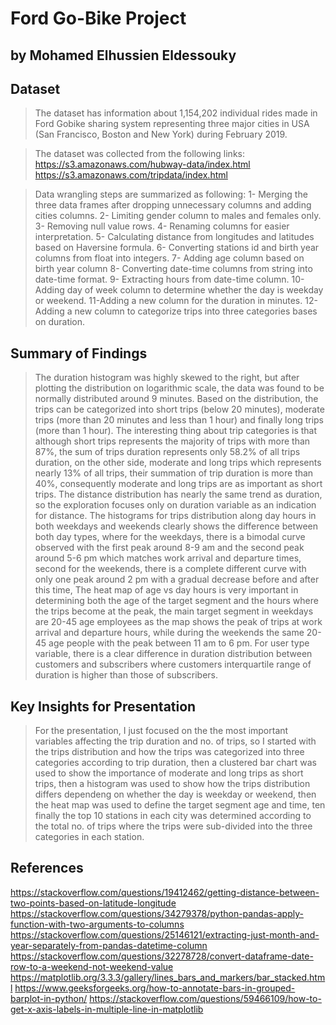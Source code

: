 # Ford Go-Bike Project
## by Mohamed Elhussien Eldessouky


## Dataset

> The dataset has information about 1,154,202 individual rides made in Ford Gobike sharing system representing three major cities in USA (San Francisco, Boston and New York) during February 2019.

> The dataset was collected from the following links:
https://s3.amazonaws.com/hubway-data/index.html
https://s3.amazonaws.com/tripdata/index.html

> Data wrangling steps are summarized as following:
1- Merging the three data frames after dropping unnecessary columns and adding cities columns.
2- Limiting gender column to males and females only.
3- Removing null value rows.
4- Renaming columns for easier interpretation.
5- Calculating distance from longitudes and latitudes based on Haversine formula.
6- Converting stations id and birth year columns from float into integers.
7- Adding age column based on birth year column
8- Converting date-time columns from string into date-time format.
9- Extracting hours from date-time column.
10-Adding day of week column to determine whether the day is weekday or weekend.
11-Adding a new column for the duration in minutes.
12-Adding a new column to categorize trips into three categories bases on duration.

## Summary of Findings

> The duration histogram was highly skewed to the right, but after plotting the distribution on logarithmic scale, the data was found to be 
normally distributed around 9 minutes. Based on the distribution, the trips can be categorized into short trips (below 20 minutes), moderate trips (more than 20 minutes and less than 1 hour) and finally long trips (more than 1 hour). The interesting thing about trip categories is that although short trips represents the majority of trips with more than 87%, the sum of trips duration represents only 58.2% of all trips duration, on the other side, moderate and long trips which represents nearly 13% of all trips, their summation of trip duration is more than 40%, consequently moderate and long trips are as important as short trips. The distance distribution has nearly the same trend as duration, so the exploration focuses only on duration variable as an indication for distance. The histograms for trips distribution along day hours in both weekdays and weekends clearly shows the difference between both day types, where for the weekdays, there is a bimodal curve observed with the first peak around 8-9 am and the second peak around 5-6 pm which matches work arrival and departure times, second for the weekends, there is a complete different curve with only one peak around 2 pm with a gradual decrease before and after this time, The heat map of age vs day hours is very important in determining both the age of the target segment and the hours where the trips become at the peak, the main target segment in weekdays are 20-45 age employees as the map shows the peak of trips at work arrival and departure hours, while during the weekends the same 20-45 age people with the peak between 11 am to 6 pm. For user type variable, there is a clear difference in duration distribution between customers and subscribers where customers interquartile range of duration is higher than those of subscribers.


## Key Insights for Presentation

> For the presentation, I just focused on the the most important variables affecting the trip duration and no. of trips, so I started with the trips distribution and how the trips was categorized into three categories according to trip duration, then a clustered bar chart was used to show the importance of moderate and long trips as short trips, then a histogram was used to show how the trips distribution differs dependeng on whether the day is weekday or weekend, then the heat map was used to define the target segment age and time, ten finally the top 10 stations in each city was determined according to the total no. of trips where the trips were sub-divided into the three categories in each station.

## References

https://stackoverflow.com/questions/19412462/getting-distance-between-two-points-based-on-latitude-longitude
https://stackoverflow.com/questions/34279378/python-pandas-apply-function-with-two-arguments-to-columns
https://stackoverflow.com/questions/25146121/extracting-just-month-and-year-separately-from-pandas-datetime-column
https://stackoverflow.com/questions/32278728/convert-dataframe-date-row-to-a-weekend-not-weekend-value
https://matplotlib.org/3.3.3/gallery/lines_bars_and_markers/bar_stacked.html
https://www.geeksforgeeks.org/how-to-annotate-bars-in-grouped-barplot-in-python/
https://stackoverflow.com/questions/59466109/how-to-get-x-axis-labels-in-multiple-line-in-matplotlib

